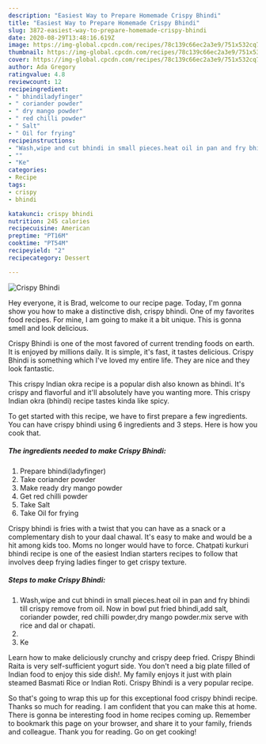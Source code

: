 ```yaml
---
description: "Easiest Way to Prepare Homemade Crispy Bhindi"
title: "Easiest Way to Prepare Homemade Crispy Bhindi"
slug: 3872-easiest-way-to-prepare-homemade-crispy-bhindi
date: 2020-08-29T13:48:16.619Z
image: https://img-global.cpcdn.com/recipes/78c139c66ec2a3e9/751x532cq70/crispy-bhindi-recipe-main-photo.jpg
thumbnail: https://img-global.cpcdn.com/recipes/78c139c66ec2a3e9/751x532cq70/crispy-bhindi-recipe-main-photo.jpg
cover: https://img-global.cpcdn.com/recipes/78c139c66ec2a3e9/751x532cq70/crispy-bhindi-recipe-main-photo.jpg
author: Ada Gregory
ratingvalue: 4.8
reviewcount: 12
recipeingredient:
- " bhindiladyfinger"
- " coriander powder"
- " dry mango powder"
- " red chilli powder"
- " Salt"
- " Oil for frying"
recipeinstructions:
- "Wash,wipe and cut bhindi in small pieces.heat oil in pan and fry bhindi till crispy remove from oil. Now in bowl put fried bhindi,add salt, coriander powder, red chilli powder,dry mango powder.mix serve with rice and dal or chapati."
- ""
- "Ke"
categories:
- Recipe
tags:
- crispy
- bhindi

katakunci: crispy bhindi 
nutrition: 245 calories
recipecuisine: American
preptime: "PT16M"
cooktime: "PT54M"
recipeyield: "2"
recipecategory: Dessert

---
```



![Crispy Bhindi](https://img-global.cpcdn.com/recipes/78c139c66ec2a3e9/751x532cq70/crispy-bhindi-recipe-main-photo.jpg)

Hey everyone, it is Brad, welcome to our recipe page. Today, I'm gonna show you how to make a distinctive dish, crispy bhindi. One of my favorites food recipes. For mine, I am going to make it a bit unique. This is gonna smell and look delicious.

Crispy Bhindi is one of the most favored of current trending foods on earth. It is enjoyed by millions daily. It is simple, it's fast, it tastes delicious. Crispy Bhindi is something which I've loved my entire life. They are nice and they look fantastic.

This crispy Indian okra recipe is a popular dish also known as bhindi. It&#39;s crispy and flavorful and it&#39;ll absolutely have you wanting more. This crispy Indian okra (bhindi) recipe tastes kinda like spicy.


To get started with this recipe, we have to first prepare a few ingredients. You can have crispy bhindi using 6 ingredients and 3 steps. Here is how you cook that.

<!--inarticleads1-->

##### The ingredients needed to make Crispy Bhindi:

1. Prepare  bhindi(ladyfinger)
1. Take  coriander powder
1. Make ready  dry mango powder
1. Get  red chilli powder
1. Take  Salt
1. Take  Oil for frying


Crispy bhindi is fries with a twist that you can have as a snack or a complementary dish to your daal chawal. It&#39;s easy to make and would be a hit among kids too. Moms no longer would have to force. Chatpati kurkuri bhindi recipe is one of the easiest Indian starters recipes to follow that involves deep frying ladies finger to get crispy texture. 

<!--inarticleads2-->

##### Steps to make Crispy Bhindi:

1. Wash,wipe and cut bhindi in small pieces.heat oil in pan and fry bhindi till crispy remove from oil. Now in bowl put fried bhindi,add salt, coriander powder, red chilli powder,dry mango powder.mix serve with rice and dal or chapati.
1. 
1. Ke


Learn how to make deliciously crunchy and crispy deep fried. Crispy Bhindi Raita is very self-sufficient yogurt side. You don&#39;t need a big plate filled of Indian food to enjoy this side dish!. My family enjoys it just with plain steamed Basmati Rice or Indian Roti. Crispy Bhindi is a very popular recipe. 

So that's going to wrap this up for this exceptional food crispy bhindi recipe. Thanks so much for reading. I am confident that you can make this at home. There is gonna be interesting food in home recipes coming up. Remember to bookmark this page on your browser, and share it to your family, friends and colleague. Thank you for reading. Go on get cooking!
